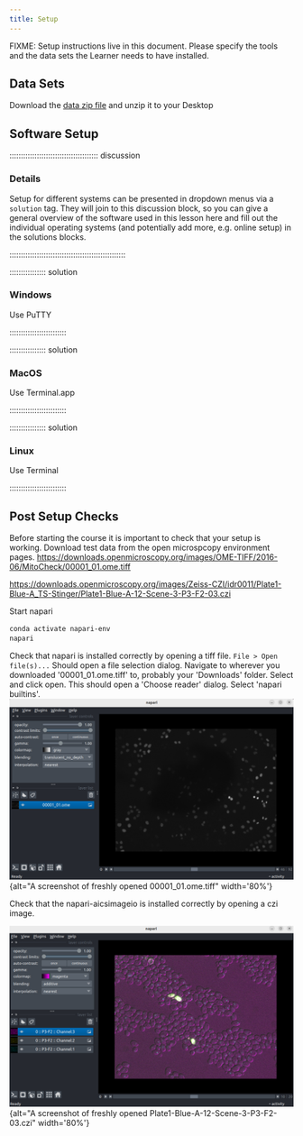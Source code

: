 ```yaml
---
title: Setup
---
```


FIXME: Setup instructions live in this document. Please specify the tools and
the data sets the Learner needs to have installed.

## Data Sets

<!--
FIXME: place any data you want learners to use in `episodes/data` and then use
       a relative link ( [data zip file](data/lesson-data.zip) ) to provide a
       link to it, replacing the example.com link.
-->
Download the [data zip file](https://example.com/FIXME) and unzip it to your Desktop

## Software Setup

::::::::::::::::::::::::::::::::::::::: discussion

### Details

Setup for different systems can be presented in dropdown menus via a `solution`
tag. They will join to this discussion block, so you can give a general overview
of the software used in this lesson here and fill out the individual operating
systems (and potentially add more, e.g. online setup) in the solutions blocks.

:::::::::::::::::::::::::::::::::::::::::::::::::::

:::::::::::::::: solution

### Windows

Use PuTTY

:::::::::::::::::::::::::

:::::::::::::::: solution

### MacOS

Use Terminal.app

:::::::::::::::::::::::::


:::::::::::::::: solution

### Linux

Use Terminal

:::::::::::::::::::::::::

## Post Setup Checks

Before starting the course it is important to check that your setup is working. 
Download test data from the open microspcopy environment pages.
https://downloads.openmicroscopy.org/images/OME-TIFF/2016-06/MitoCheck/00001_01.ome.tiff

https://downloads.openmicroscopy.org/images/Zeiss-CZI/idr0011/Plate1-Blue-A_TS-Stinger/Plate1-Blue-A-12-Scene-3-P3-F2-03.czi

Start napari
```bash
conda activate napari-env
napari
```
Check that napari is installed correctly by opening a tiff file.
`File > Open file(s)...`
Should open a file selection dialog. Navigate to wherever you downloaded '00001_01.ome.tiff' to, probably your 'Downloads' folder. Select and click open. This should open a 'Choose reader' dialog. Select 'napari builtins'.
![](fig/ome_00001.png){alt="A screenshot of freshly opened 00001_01.ome.tiff" width='80%'}


Check that the napari-aicsimageio is installed correctly by opening a czi image.

![](fig/plate1-blue.png){alt="A screenshot of freshly opened Plate1-Blue-A-12-Scene-3-P3-F2-03.czi" width='80%'}


